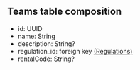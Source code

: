 ## Teams table composition
- id: UUID
- name: String
- description: String?
- regulation_id: foreign key [(Regulations)](../database_table_composition/regulations-table.md)
- rentalCode: String?